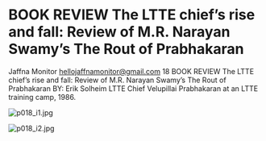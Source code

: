 # BOOK REVIEW The LTTE chief’s rise and fall: Review of M.R. Narayan Swamy’s The Rout of Prabhakaran

Jaffna Monitor
hellojaffnamonitor@gmail.com
18
BOOK REVIEW
The LTTE chief’s rise 
and fall: Review 
of M.R. Narayan 
Swamy’s The Rout 
of Prabhakaran
BY:  Erik Solheim
LTTE Chief Velupillai 
Prabhakaran at an LTTE 
training camp, 1986.

![p018_i1.jpg](images_out/006_book_review_the_ltte_chiefs_rise_and_fall_review_o/p018_i1.jpg)

![p018_i2.jpg](images_out/006_book_review_the_ltte_chiefs_rise_and_fall_review_o/p018_i2.jpg)

